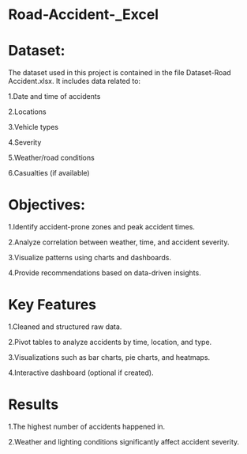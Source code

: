 # Road-Accident-_Excel
# Dataset:
The dataset used in this project is contained in the file Dataset-Road Accident.xlsx. It includes data related to:

1.Date and time of accidents

2.Locations

3.Vehicle types

4.Severity

5.Weather/road conditions

6.Casualties (if available)

# Objectives:
1.Identify accident-prone zones and peak accident times.

2.Analyze correlation between weather, time, and accident severity.

3.Visualize patterns using charts and dashboards.

4.Provide recommendations based on data-driven insights.

# Key Features
1.Cleaned and structured raw data.

2.Pivot tables to analyze accidents by time, location, and type.

3.Visualizations such as bar charts, pie charts, and heatmaps.

4.Interactive dashboard (optional if created).

 # Results
1.The highest number of accidents happened in.

2.Weather and lighting conditions significantly affect accident severity.
